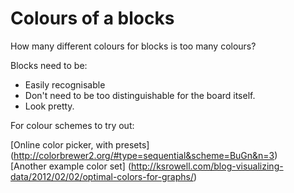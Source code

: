 # Colours of a blocks

How many different colours for blocks is too many colours?

Blocks need to be:
* Easily recognisable
* Don't need to be too distinguishable for the board itself.
* Look pretty.

For colour schemes to try out:

[Online color picker, with presets] (http://colorbrewer2.org/#type=sequential&scheme=BuGn&n=3) <br>
[Another example color set] (http://ksrowell.com/blog-visualizing-data/2012/02/02/optimal-colors-for-graphs/)
